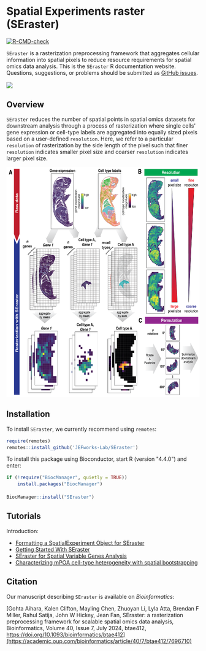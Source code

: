 # Spatial Experiments raster (SEraster)

[![R-CMD-check](https://github.com/JEFworks-Lab/SEraster/actions/workflows/check-standard.yaml/badge.svg)](https://github.com/JEFworks-Lab/SEraster/actions/workflows/check-standard.yaml)

`SEraster` is a rasterization preprocessing framework that aggregates cellular information into spatial pixels to reduce resource requirements for spatial omics data analysis. This is the `SEraster` R documentation website. Questions, suggestions, or problems should be submitted as [GitHub issues](https://github.com/JEFworks-Lab/SEraster/issues).

<p>

<img src="https://github.com/JEFworks/SEraster/blob/main/images/seraster_logo_hex.png?raw=true" align="center" height="300" style="float: center; height:300px;"/>

</p>

## Overview

`SEraster` reduces the number of spatial points in spatial omics datasets for downstream analysis through a process of rasterization where single cells' gene expression or cell-type labels are aggregated into equally sized pixels based on a user-defined `resolution`. Here, we refer to a particular `resolution` of rasterization by the side length of the pixel such that finer `resolution` indicates smaller pixel size and coarser `resolution` indicates larger pixel size.

<p align="center">

<img src="https://github.com/JEFworks-Lab/SEraster/blob/main/images/overview.png?raw=true" height="600"/>

</p>

## Installation

To install `SEraster`, we currently recommend using `remotes`:

``` r
require(remotes)
remotes::install_github('JEFworks-Lab/SEraster')
```

To install this package using Bioconductor, start R (version "4.4.0") and enter:
``` r
if (!require("BiocManager", quietly = TRUE))
    install.packages("BiocManager")

BiocManager::install("SEraster")
```

## Tutorials

Introduction:

-   [Formatting a SpatialExperiment Object for SEraster](https://jef.works/SEraster/articles/formatting-SpatialExperiment-for-SEraster.html)
-   [Getting Started With SEraster](https://jef.works/SEraster/articles/getting-started-with-SEraster.html)
- [SEraster for Spatial Variable Genes Analysis](https://jef.works/SEraster/articles/SEraster-for-SVG-analysis.html)
- [Characterizing mPOA cell-type heterogeneity with spatial bootstrapping](https://jef.works/SEraster/articles/characterizing-mPOA-cell-type-heterogeneity.html)

## Citation

Our manuscript describing `SEraster` is available on *Bioinformatics*:

[Gohta Aihara, Kalen Clifton, Mayling Chen, Zhuoyan Li, Lyla Atta, Brendan F Miller, Rahul Satija, John W Hickey, Jean Fan, SEraster: a rasterization preprocessing framework for scalable spatial omics data analysis, Bioinformatics, Volume 40, Issue 7, July 2024, btae412, https://doi.org/10.1093/bioinformatics/btae412](https://academic.oup.com/bioinformatics/article/40/7/btae412/7696710)